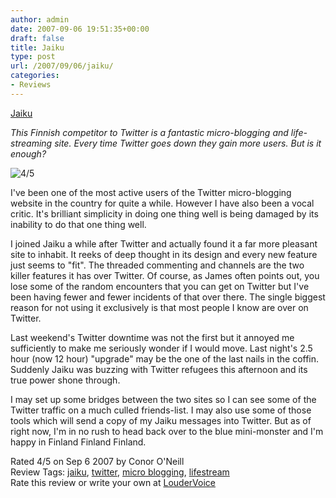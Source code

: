```yaml
---
author: admin
date: 2007-09-06 19:51:35+00:00
draft: false
title: Jaiku
type: post
url: /2007/09/06/jaiku/
categories:
- Reviews
---
```


  
[Jaiku](http://www.jaiku.com/)  
  
_This Finnish competitor to Twitter is a fantastic micro-blogging and life-streaming site. Every time Twitter goes down they gain more users. But is it enough?_

![4/5](http://www.loudervoice.com/static/images/4outof5.gif)


I've been one of the most active users of the Twitter micro-blogging website in the country for quite a while. However I have also been a vocal critic. It's brilliant simplicity in doing one thing well is being damaged by its inability to do that one thing well.

I joined Jaiku a while after Twitter and actually found it a far more pleasant site to inhabit. It reeks of deep thought in its design and every new feature just seems to "fit". The threaded commenting and channels are the two killer features it has over Twitter. Of course, as James often points out, you lose some of the random encounters that you can get on Twitter but I've been having fewer and fewer incidents of that over there. The single biggest reason for not using it exclusively is that most people I know are over on Twitter.

Last weekend's Twitter downtime was not the first but it annoyed me sufficiently to make me seriously wonder if I would move. Last night's 2.5 hour (now 12 hour) "upgrade" may be the one of the last nails in the coffin. Suddenly Jaiku was buzzing with Twitter refugees this afternoon and its true power shone through.

I may set up some bridges between the two sites so I can see some of the Twitter traffic on a much culled friends-list. I may also use some of those tools which will send a copy of my Jaiku messages into Twitter. But as of right now, I'm in no rush to head back over to the blue mini-monster and I'm happy in Finland Finland Finland.

  
Rated 4/5 on Sep 6 2007 by Conor O'Neill  
Review Tags: [jaiku](http://www.loudervoice.com/tags/jaiku), [twitter](http://www.loudervoice.com/tags/twitter), [micro blogging](http://www.loudervoice.com/tags/micro+blogging), [lifestream](http://www.loudervoice.com/tags/lifestream)  
Rate this review or write your own at [LouderVoice](http://www.loudervoice.com/reviews/528377736)
